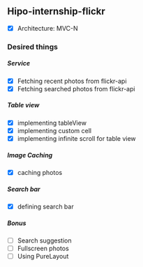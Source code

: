 ## Hipo-internship-flickr
- [x] Architecture: MVC-N

### Desired things

##### Service
- [x] Fetching recent photos from flickr-api
- [x] Fetching searched photos from flickr-api

##### Table view
- [x] implementing tableView
- [x] implementing custom cell
- [x] implementing infinite scroll for table view

##### Image Caching
- [x] caching photos

##### Search bar
- [x] defining search bar

##### Bonus
- [ ] Search suggestion
- [ ] Fullscreen photos
- [ ] Using PureLayout
